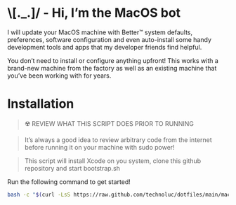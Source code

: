 # \\[._.]/ - Hi, I’m the MacOS bot

I will update your MacOS machine with Better™ system defaults, preferences, software configuration and even auto-install some handy development tools and apps that my developer friends find helpful.

You don’t need to install or configure anything upfront! This works with a brand-new machine from the factory as well as an existing machine that you’ve been working with for years.

# Installation

> ☢️ REVIEW WHAT THIS SCRIPT DOES PRIOR TO RUNNING

> It’s always a good idea to review arbitrary code from the internet before running it on your machine with sudo power!

> This script will install Xcode on you system, clone this github repository and start bootstrap.sh

Run the following command to get started!

```sh
bash -c "$(curl -LsS https://raw.github.com/technoluc/dotfiles/main/macos/setup.sh)"
```

